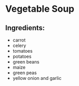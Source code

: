 # **Vegetable Soup**

## Ingredients:
* carrot
* celery
* tomatoes
* potatoes
* green beans
* maize
* green peas
* yellow onion and garlic